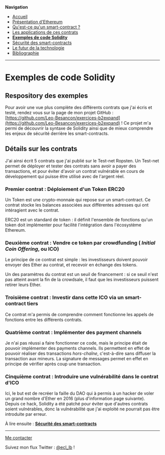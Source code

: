 **Navigation**
* [Accueil](index.html)
* [Présentation d'Ethereum](ethereum.html)
* [Qu'est-ce qu'un smart-contract ?](smartcontracts.html)
* [Les applications de ces contrats](applications.html)
* [**Exemples de code Solidity**](exemples.html)
* [Sécurité des smart-contracts](securite.html)
* [Le futur de la technologie](futur.html)
* [Bibliographie](bibliographie.html)

___

# Exemples de code Solidity

## Respository des exemples
Pour avoir une vue plus complète des différents contrats que j'ai écris et testé, rendez vous sur la page de mon projet GitHub : [https://github.com/Leo-Besancon/exercices-b2expand](https://github.com/Leo-Besancon/exercices-b2expand) !
Ce projet m'a permi de découvrir la syntaxe de Solidity ainsi que de mieux comprendre les enjeux de sécurité derrière les smart-contracts.

## Détails sur les contrats

J'ai ainsi écrit 5 contrats que j'ai publié sur le Test-net Ropsten. Un Test-net permet de déployer et tester des contrats sans avoir a payer des transactions,
et pour éviter d'avoir un contrat vulnérable en cours de développement qui puisse être utilisé avec de l'argent réel.

### Premier contrat : Déploiement d'un Token ERC20

Un Token est une crypto-monnaie qui repose sur un smart-contract. Ce contrat stocke les balances associées aux différentes adresses qui ont intéragient avec le contrat.

ERC20 est un standard de token : il définit l'ensemble de fonctions qu'un token doit implémenter pour facilité l'intégration dans l'écosystème Ethereum.


### Deuxième contrat : Vendre ce token par crowdfunding ( _Initial Coin Offering_, ou ICO)

Le principe de ce contrat est simple : les investisseurs doivent pouvoir envoyer des Ether au contrat, et recevoir en échange des tokens.



Un des paramètres du contrat est un seuil de financement : si ce seuil n'est pas atteint avant la fin de la crowdsale, il faut que les investisseurs puissent retirer leurs Ether.



### Troisième contrat : Investir dans cette ICO via un smart-contract tiers

Ce contrat m'a permis de comprendre comment fonctionne les appels de fonctions entre les différents contrats.



### Quatrième contrat : Implémenter des payment channels

Je n'ai pas réussi a faire fonctionner ce code, mais le principe était de pouvoir implémenter des payments channels. Ils permettent en effet de pouvoir réaliser des transactions _hors-chaîne_,
c'est-à-dire sans diffuser la transaction aux mineurs. La signature de messages permet en effet en principe de vérifier après coup une transaction.



### Cinquième contrat : Introduire une vulnérabilité dans le contrat d'ICO

Ici, le but est de recréer la faille du DAO qui à permis à un hacker de voler un grand nombre d'Ether en 2016 (plus d'information page suivante).
Depuis ce hack, Solidity a été patché pour éviter que d'autres contrats soient vulnérables, donc la vulnérabilité que j'ai exploité ne pourrait pas être introduite par erreur.







À lire ensuite : [**Sécurité des smart-contracts**](securite.html)

___
[Me contacter](mailto://leo.besancon@ecl14.ec-lyon.fr)

Suivez mon flux Twitter : [@ecl_lb](https://twitter.com/ecl_lb) !
